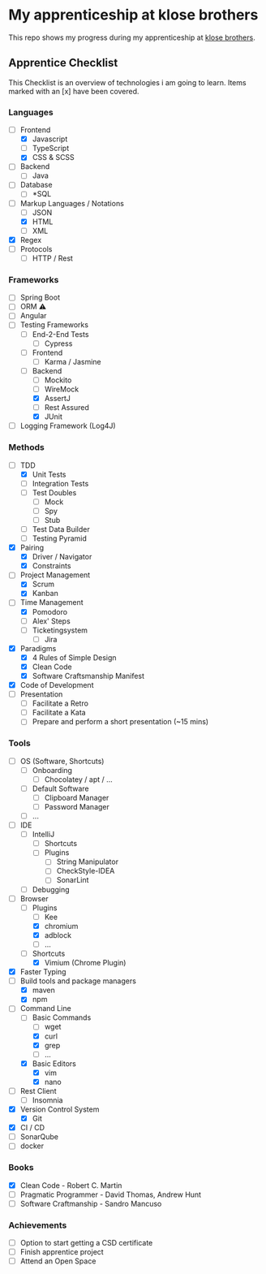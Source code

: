 # My apprenticeship at klose brothers

This repo shows my progress during my apprenticeship at [klose brothers](https://www.klosebrothers.de).

## Apprentice Checklist

This Checklist is an overview of technologies i am going to learn. Items marked with an [x] have been covered.

### Languages

- [ ] Frontend
    - [x] Javascript
    - [ ] TypeScript
    - [x] CSS & SCSS
- [ ] Backend
    - [ ] Java
- [ ] Database
    - [ ] *SQL
- [ ] Markup Languages / Notations
    - [ ] JSON
    - [x] HTML
    - [ ] XML
- [x] Regex
- [ ] Protocols
    - [ ] HTTP / Rest

### Frameworks

- [ ] Spring Boot
- [ ] ORM ⚠
- [ ] Angular
- [ ] Testing Frameworks
    - [ ] End-2-End Tests
        - [ ] Cypress
    - [ ] Frontend
        - [ ] Karma / Jasmine
    - [ ] Backend
        - [ ] Mockito
        - [ ] WireMock
        - [x] AssertJ
        - [ ] Rest Assured
        - [x] JUnit
- [ ] Logging Framework (Log4J)

### Methods

- [ ] TDD
    - [x] Unit Tests
    - [ ] Integration Tests
    - [ ] Test Doubles
        - [ ] Mock
        - [ ] Spy
        - [ ] Stub
    - [ ] Test Data Builder
    - [ ] Testing Pyramid
- [x] Pairing
    - [x] Driver / Navigator
    - [x] Constraints
- [ ] Project Management
    - [x] Scrum
    - [x] Kanban
- [ ] Time Management
    - [x] Pomodoro
    - [ ] Alex' Steps
    - [ ] Ticketingsystem
        - [ ] Jira
- [x] Paradigms
    - [x] 4 Rules of Simple Design
    - [x] Clean Code
    - [x] Software Craftsmanship Manifest
- [x] Code of Development
- [ ] Presentation
    - [ ] Facilitate a Retro
    - [ ] Facilitate a Kata
    - [ ] Prepare and perform a short presentation (~15 mins)

### Tools

- [ ] OS (Software, Shortcuts)
    - [ ] Onboarding
        - [ ] Chocolatey / apt / ...
    - [ ] Default Software
        - [ ] Clipboard Manager
        - [ ] Password Manager
    - [ ] ...
- [ ] IDE
    - [ ] IntelliJ
        - [ ] Shortcuts
        - [ ] Plugins
            - [ ] String Manipulator
            - [ ] CheckStyle-IDEA
            - [ ] SonarLint
    - [ ] Debugging
- [ ] Browser
    - [ ] Plugins
        - [ ] Kee
        - [x] chromium
        - [x] adblock
        - [ ] …
    - [ ] Shortcuts
        - [x] Vimium (Chrome Plugin)
- [x] Faster Typing
- [ ] Build tools and package managers
    - [x] maven
    - [x] npm
- [ ] Command Line
    - [ ] Basic Commands
        - [ ] wget
        - [x] curl
        - [x] grep
        - [ ] ...
    - [x] Basic Editors
        - [x] vim
        - [x] nano
- [ ] Rest Client
    - [ ] Insomnia
- [x] Version Control System
    - [x] Git
- [x] CI / CD
- [ ] SonarQube
- [ ] docker

### Books

- [x] Clean Code - Robert C. Martin
- [ ] Pragmatic Programmer - David Thomas, Andrew Hunt
- [ ] Software Craftmanship - Sandro Mancuso

### Achievements

- [ ] Option to start getting a CSD certificate
- [ ] Finish apprentice project
- [ ] Attend an Open Space
